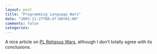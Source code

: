 ```yaml
---
layout: post
title: "Programming Language Wars"
date: "2003-11-27T08:47:00+01:00"
comments: false
categories: 
---
```


<p>A nice article on <a href="http://rover.cs.northwestern.edu/~surana/blog/past/000134.html" title="Green Hat Journal: PL Religous Wars">PL Religous Wars</a>, although I don&#8217;t totally agree with its conclusions.</p>


